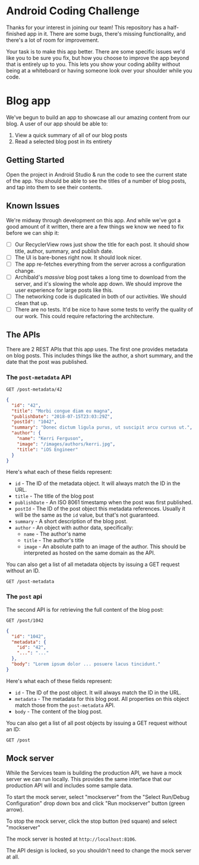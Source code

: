 # Android Coding Challenge

Thanks for your interest in joining our team! This repository has a half-finished
app in it. There are some bugs, there's missing functionality, and
there's a lot of room for improvement.

Your task is to make this app better. There are some specific issues we'd like
you to be sure you fix, but how you choose to improve the app beyond that is
entirely up to you. This lets you show your coding ability without being at
a whiteboard or having someone look over your shoulder while you code.

# Blog app

We've begun to build an app to showcase all our amazing content from our blog. A user of our app
should
be able to:

1. View a quick summary of all of our blog posts
2. Read a selected blog post in its entirety

## Getting Started

Open the project in Android Studio & run the code to see the current state
of the app. You should be able to see the titles of a number of blog posts,
and tap into them to see their contents.

## Known Issues

We're midway through development on this app. And while we've got a good amount
of it written, there are a few things we know we need to fix before we can ship
it:

- [ ] Our RecyclerView rows just show the title for each post. It should
  show title, author, summary, and publish date.
- [ ] The UI is bare-bones right now. It should look nicer.
- [ ] The app re-fetches everything from the server across a configuration change.
- [ ] Archibald's _massive_ blog post takes a long time to download from the server,
  and it's slowing the whole app down. We should improve the user experience for
  large posts like this.
- [ ] The networking code is duplicated in both of our activities. We should
  clean that up.
- [ ] There are no tests. It'd be nice to have some tests to verify the quality of
  our work. This could require refactoring the architecture.

## The APIs

There are 2 REST APIs that this app uses. The first one provides metadata on
blog posts. This includes things like the author, a short summary, and the date
that the post was published.

### The `post-metadata` API

```
GET /post-metadata/42
```

```json
{
  "id": "42",
  "title": "Morbi congue diam eu magna",
  "publishDate": "2018-07-15T23:03:29Z",
  "postId": "1042",
  "summary": "Donec dictum ligula purus, ut suscipit arcu cursus ut.",
  "author": {
    "name": "Kerri Ferguson",
    "image": "/images/authors/kerri.jpg",
    "title": "iOS Engineer"
  }
}
```

Here's what each of these fields represent:

* `id` - The ID of the metadata object. It will always match the ID in the URL.
* `title` - The title of the blog post
* `publishDate` - An ISO 8061 timestamp when the post was first published.
* `postId` - The ID of the post object this metadata references. Usually it will
  be the same as the `id` value, but that's not guaranteed.
* `summary` - A short description of the blog post.
* `author` - An object with author data, specifically:
    - `name` - The author's name
    - `title` - The author's title
    - `image` - An absolute path to an image of the author. This should be
      interpreted as hosted on the same domain as the API.

You can also get a list of all metadata objects by issuing a GET request without
an ID.

```
GET /post-metadata
```

### The `post` api

The second API is for retrieving the full content of the blog post:

```
GET /post/1042
```

```json
{
  "id": "1042",
  "metadata": {
    "id": "42",
    "...": "..."
  },
  "body": "Lorem ipsum dolor ... posuere lacus tincidunt."
}
```

Here's what each of these fields represent:

* `id` - The ID of the post object. It will always match the ID in the URL.
* `metadata` - The metadata for this blog post. All properties on this object
  match those from the `post-metadata` API.
* `body` - The content of the blog post.

You can also get a list of all post objects by issuing a GET request without an
ID:

```
GET /post
```

## Mock server

While the Services team is building the production API, we have a mock server we
can run locally. This provides the same interface that our production API will
and includes some sample data.

To start the mock server, select "mockserver" from the "Select Run/Debug Configuration"
drop down box and click "Run mockserver" button (green arrow).

To stop the mock server, click the stop button (red square) and select "mockserver"

The mock server is hosted at `http://localhost:8106`.

The API design is locked, so you shouldn't need to change the mock server at
all.
